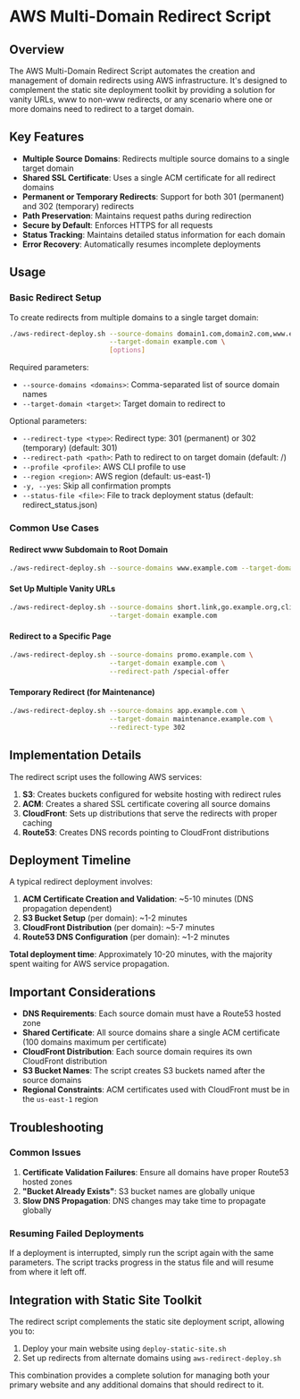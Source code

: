 # AWS Multi-Domain Redirect Script

## Overview

The AWS Multi-Domain Redirect Script automates the creation and management of domain redirects using AWS infrastructure. It's designed to complement the static site deployment toolkit by providing a solution for vanity URLs, www to non-www redirects, or any scenario where one or more domains need to redirect to a target domain.

## Key Features

- **Multiple Source Domains**: Redirects multiple source domains to a single target domain
- **Shared SSL Certificate**: Uses a single ACM certificate for all redirect domains
- **Permanent or Temporary Redirects**: Support for both 301 (permanent) and 302 (temporary) redirects
- **Path Preservation**: Maintains request paths during redirection
- **Secure by Default**: Enforces HTTPS for all requests
- **Status Tracking**: Maintains detailed status information for each domain
- **Error Recovery**: Automatically resumes incomplete deployments

## Usage

### Basic Redirect Setup

To create redirects from multiple domains to a single target domain:

```bash
./aws-redirect-deploy.sh --source-domains domain1.com,domain2.com,www.example.com \
                         --target-domain example.com \
                         [options]
```

Required parameters:
- `--source-domains <domains>`: Comma-separated list of source domain names
- `--target-domain <target>`: Target domain to redirect to

Optional parameters:
- `--redirect-type <type>`: Redirect type: 301 (permanent) or 302 (temporary) (default: 301)
- `--redirect-path <path>`: Path to redirect to on target domain (default: /)
- `--profile <profile>`: AWS CLI profile to use
- `--region <region>`: AWS region (default: us-east-1)
- `-y, --yes`: Skip all confirmation prompts
- `--status-file <file>`: File to track deployment status (default: redirect_status.json)

### Common Use Cases

#### Redirect www Subdomain to Root Domain

```bash
./aws-redirect-deploy.sh --source-domains www.example.com --target-domain example.com
```

#### Set Up Multiple Vanity URLs

```bash
./aws-redirect-deploy.sh --source-domains short.link,go.example.org,click.example.net \
                         --target-domain example.com
```

#### Redirect to a Specific Page

```bash
./aws-redirect-deploy.sh --source-domains promo.example.com \
                         --target-domain example.com \
                         --redirect-path /special-offer
```

#### Temporary Redirect (for Maintenance)

```bash
./aws-redirect-deploy.sh --source-domains app.example.com \
                         --target-domain maintenance.example.com \
                         --redirect-type 302
```

## Implementation Details

The redirect script uses the following AWS services:

1. **S3**: Creates buckets configured for website hosting with redirect rules
2. **ACM**: Creates a shared SSL certificate covering all source domains
3. **CloudFront**: Sets up distributions that serve the redirects with proper caching
4. **Route53**: Creates DNS records pointing to CloudFront distributions

## Deployment Timeline

A typical redirect deployment involves:

1. **ACM Certificate Creation and Validation**: ~5-10 minutes (DNS propagation dependent)
2. **S3 Bucket Setup** (per domain): ~1-2 minutes 
3. **CloudFront Distribution** (per domain): ~5-7 minutes
4. **Route53 DNS Configuration** (per domain): ~1-2 minutes

**Total deployment time**: Approximately 10-20 minutes, with the majority spent waiting for AWS service propagation.

## Important Considerations

- **DNS Requirements**: Each source domain must have a Route53 hosted zone
- **Shared Certificate**: All source domains share a single ACM certificate (100 domains maximum per certificate)
- **CloudFront Distribution**: Each source domain requires its own CloudFront distribution
- **S3 Bucket Names**: The script creates S3 buckets named after the source domains
- **Regional Constraints**: ACM certificates used with CloudFront must be in the `us-east-1` region

## Troubleshooting

### Common Issues

1. **Certificate Validation Failures**: Ensure all domains have proper Route53 hosted zones
2. **"Bucket Already Exists"**: S3 bucket names are globally unique
3. **Slow DNS Propagation**: DNS changes may take time to propagate globally

### Resuming Failed Deployments

If a deployment is interrupted, simply run the script again with the same parameters. The script tracks progress in the status file and will resume from where it left off.

## Integration with Static Site Toolkit

The redirect script complements the static site deployment script, allowing you to:

1. Deploy your main website using `deploy-static-site.sh`
2. Set up redirects from alternate domains using `aws-redirect-deploy.sh`

This combination provides a complete solution for managing both your primary website and any additional domains that should redirect to it.